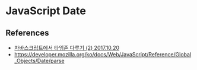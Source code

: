 # JavaScript Date

## References
* [자바스크립트에서 타임존 다루기 (2) 2017.10.20](https://meetup.toast.com/posts/130)
* https://developer.mozilla.org/ko/docs/Web/JavaScript/Reference/Global_Objects/Date/parse
